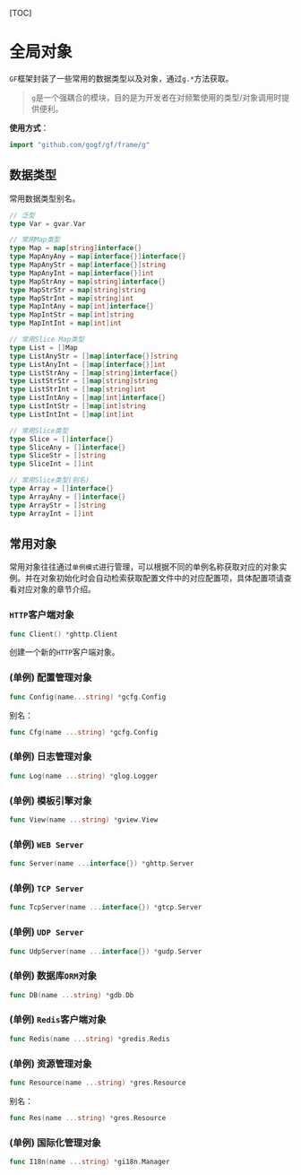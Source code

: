 
[TOC]


# 全局对象

`GF`框架封装了一些常用的数据类型以及对象，通过`g.*`方法获取。

> `g`是一个强耦合的模块，目的是为开发者在对频繁使用的类型/对象调用时提供便利。

**使用方式**：
```go
import "github.com/gogf/gf/frame/g"
```

## 数据类型

常用数据类型别名。

```go
// 泛型
type Var = gvar.Var

// 常用Map类型
type Map = map[string]interface{}
type MapAnyAny = map[interface{}]interface{}
type MapAnyStr = map[interface{}]string
type MapAnyInt = map[interface{}]int
type MapStrAny = map[string]interface{}
type MapStrStr = map[string]string
type MapStrInt = map[string]int
type MapIntAny = map[int]interface{}
type MapIntStr = map[int]string
type MapIntInt = map[int]int

// 常用Slice Map类型
type List = []Map
type ListAnyStr = []map[interface{}]string
type ListAnyInt = []map[interface{}]int
type ListStrAny = []map[string]interface{}
type ListStrStr = []map[string]string
type ListStrInt = []map[string]int
type ListIntAny = []map[int]interface{}
type ListIntStr = []map[int]string
type ListIntInt = []map[int]int

// 常用Slice类型
type Slice = []interface{}
type SliceAny = []interface{}
type SliceStr = []string
type SliceInt = []int

// 常用Slice类型(别名)
type Array = []interface{}
type ArrayAny = []interface{}
type ArrayStr = []string
type ArrayInt = []int
```

## 常用对象

常用对象往往通过`单例模式`进行管理，可以根据不同的单例名称获取对应的对象实例。并在对象初始化时会自动检索获取配置文件中的对应配置项，具体配置项请查看对应对象的章节介绍。

### `HTTP`客户端对象
```go
func Client() *ghttp.Client
```
创建一个新的`HTTP`客户端对象。

### (单例) 配置管理对象
```go
func Config(name...string) *gcfg.Config
```
别名：
```go
func Cfg(name ...string) *gcfg.Config
```

### (单例) 日志管理对象
```go
func Log(name ...string) *glog.Logger
```

### (单例) 模板引擎对象
```go
func View(name ...string) *gview.View
```

### (单例) `WEB Server`
```go
func Server(name ...interface{}) *ghttp.Server
```

### (单例) `TCP Server`
```go
func TcpServer(name ...interface{}) *gtcp.Server
```

### (单例) `UDP Server`
```go
func UdpServer(name ...interface{}) *gudp.Server
```

### (单例) 数据库`ORM`对象
```go
func DB(name ...string) *gdb.Db
```

### (单例) `Redis`客户端对象
```go
func Redis(name ...string) *gredis.Redis
```

### (单例) 资源管理对象
```go
func Resource(name ...string) *gres.Resource
```
别名：
```go
func Res(name ...string) *gres.Resource
```

### (单例) 国际化管理对象
```go
func I18n(name ...string) *gi18n.Manager
```

